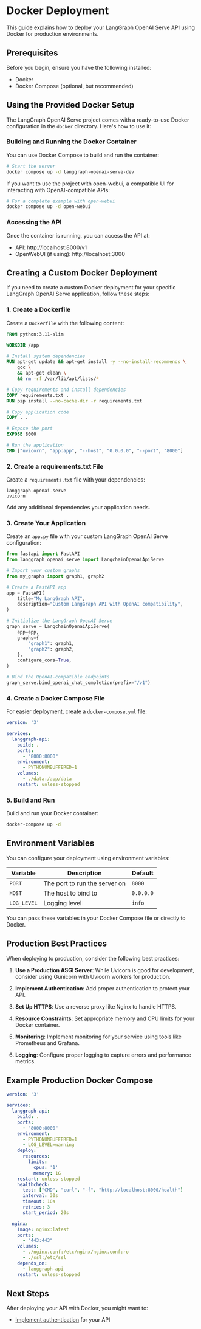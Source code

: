 # Docker Deployment

This guide explains how to deploy your LangGraph OpenAI Serve API using Docker for production environments.

## Prerequisites

Before you begin, ensure you have the following installed:

- Docker
- Docker Compose (optional, but recommended)

## Using the Provided Docker Setup

The LangGraph OpenAI Serve project comes with a ready-to-use Docker configuration in the `docker` directory. Here's how to use it:

### Building and Running the Docker Container

You can use Docker Compose to build and run the container:

```bash
# Start the server
docker compose up -d langgraph-openai-serve-dev
```

If you want to use the project with open-webui, a compatible UI for interacting with OpenAI-compatible APIs:

```bash
# For a complete example with open-webui
docker compose up -d open-webui
```

### Accessing the API

Once the container is running, you can access the API at:

- API: http://localhost:8000/v1
- OpenWebUI (if using): http://localhost:3000

## Creating a Custom Docker Deployment

If you need to create a custom Docker deployment for your specific LangGraph OpenAI Serve application, follow these steps:

### 1. Create a Dockerfile

Create a `Dockerfile` with the following content:

```dockerfile
FROM python:3.11-slim

WORKDIR /app

# Install system dependencies
RUN apt-get update && apt-get install -y --no-install-recommends \
    gcc \
    && apt-get clean \
    && rm -rf /var/lib/apt/lists/*

# Copy requirements and install dependencies
COPY requirements.txt .
RUN pip install --no-cache-dir -r requirements.txt

# Copy application code
COPY . .

# Expose the port
EXPOSE 8000

# Run the application
CMD ["uvicorn", "app:app", "--host", "0.0.0.0", "--port", "8000"]
```

### 2. Create a requirements.txt File

Create a `requirements.txt` file with your dependencies:

```
langgraph-openai-serve
uvicorn
```

Add any additional dependencies your application needs.

### 3. Create Your Application

Create an `app.py` file with your custom LangGraph OpenAI Serve configuration:

```python
from fastapi import FastAPI
from langgraph_openai_serve import LangchainOpenaiApiServe

# Import your custom graphs
from my_graphs import graph1, graph2

# Create a FastAPI app
app = FastAPI(
    title="My LangGraph API",
    description="Custom LangGraph API with OpenAI compatibility",
)

# Initialize the LangGraph OpenAI Serve
graph_serve = LangchainOpenaiApiServe(
    app=app,
    graphs={
        "graph1": graph1,
        "graph2": graph2,
    },
    configure_cors=True,
)

# Bind the OpenAI-compatible endpoints
graph_serve.bind_openai_chat_completion(prefix="/v1")
```

### 4. Create a Docker Compose File

For easier deployment, create a `docker-compose.yml` file:

```yaml
version: '3'

services:
  langgraph-api:
    build: .
    ports:
      - "8000:8000"
    environment:
      - PYTHONUNBUFFERED=1
    volumes:
      - ./data:/app/data
    restart: unless-stopped
```

### 5. Build and Run

Build and run your Docker container:

```bash
docker-compose up -d
```

## Environment Variables

You can configure your deployment using environment variables:

| Variable | Description | Default |
|----------|-------------|---------|
| `PORT` | The port to run the server on | `8000` |
| `HOST` | The host to bind to | `0.0.0.0` |
| `LOG_LEVEL` | Logging level | `info` |

You can pass these variables in your Docker Compose file or directly to Docker.

## Production Best Practices

When deploying to production, consider the following best practices:

1. **Use a Production ASGI Server**: While Uvicorn is good for development, consider using Gunicorn with Uvicorn workers for production.

2. **Implement Authentication**: Add proper authentication to protect your API.

3. **Set Up HTTPS**: Use a reverse proxy like Nginx to handle HTTPS.

4. **Resource Constraints**: Set appropriate memory and CPU limits for your Docker container.

5. **Monitoring**: Implement monitoring for your service using tools like Prometheus and Grafana.

6. **Logging**: Configure proper logging to capture errors and performance metrics.

## Example Production Docker Compose

```yaml
version: '3'

services:
  langgraph-api:
    build: .
    ports:
      - "8000:8000"
    environment:
      - PYTHONUNBUFFERED=1
      - LOG_LEVEL=warning
    deploy:
      resources:
        limits:
          cpus: '1'
          memory: 1G
    restart: unless-stopped
    healthcheck:
      test: ["CMD", "curl", "-f", "http://localhost:8000/health"]
      interval: 30s
      timeout: 10s
      retries: 3
      start_period: 20s

  nginx:
    image: nginx:latest
    ports:
      - "443:443"
    volumes:
      - ./nginx.conf:/etc/nginx/nginx.conf:ro
      - ./ssl:/etc/ssl
    depends_on:
      - langgraph-api
    restart: unless-stopped
```

## Next Steps

After deploying your API with Docker, you might want to:

- [Implement authentication](authentication.md) for your API
